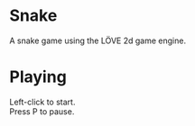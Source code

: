 # Snake
A snake game using the LÖVE 2d game engine.  

# Playing
Left-click to start.  
Press P to pause.
